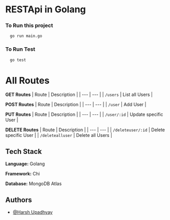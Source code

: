 # RESTApi in Golang

### To Run this project

```bash
  go run main.go
```

### To Run Test 

```bash
  go test
```

# All Routes

**GET Routes**
| Route | Description |
| --- | --- |
| `/users` | List all Users |

**POST Routes**
| Route | Description |
| --- | --- |
| `/user` | Add User |

**PUT Routes**
| Route | Description |
| --- | --- |
| `/user/:id` | Update specific User |

**DELETE Routes**
| Route | Description |
| --- | --- |
| `/deleteuser/:id` | Delete specific User |
| `/deletealluser` | Delete all Users |

## Tech Stack

**Language:** Golang

**Framework:** Chi

**Database:** MongoDB Atlas

## Authors

- [@Harsh Upadhyay](https://www.github.com/harshau007)

